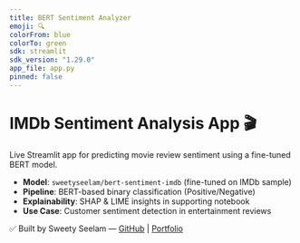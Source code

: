 ```yaml
---
title: BERT Sentiment Analyzer
emoji: 🔍
colorFrom: blue
colorTo: green
sdk: streamlit
sdk_version: "1.29.0"
app_file: app.py
pinned: false
---
```


# IMDb Sentiment Analysis App 🎬

Live Streamlit app for predicting movie review sentiment using a fine-tuned BERT model.

- **Model**: `sweetyseelam/bert-sentiment-imdb` (fine-tuned on IMDb sample)
- **Pipeline**: BERT-based binary classification (Positive/Negative)
- **Explainability**: SHAP & LIME insights in supporting notebook
- **Use Case**: Customer sentiment detection in entertainment reviews

✅ Built by Sweety Seelam — [GitHub](https://github.com/SweetySeelam2) | [Portfolio](https://sweetyseelam2.github.io/SweetySeelam.github.io)